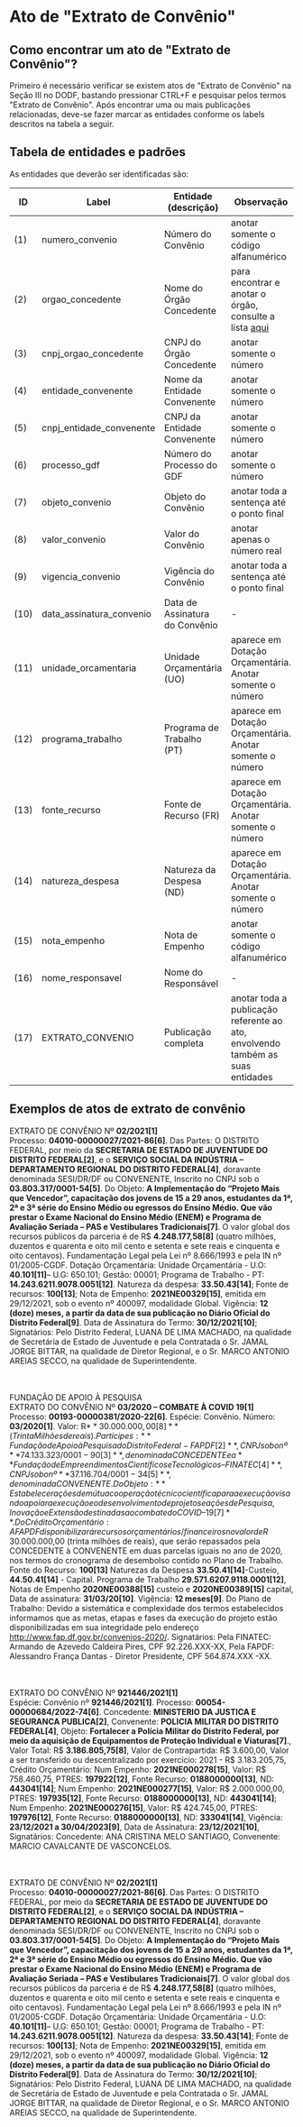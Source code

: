 # Ato de "Extrato de Convênio"


## Como encontrar um ato de "Extrato de Convênio"?

Primeiro é necessário verificar se existem atos de "Extrato de Convênio" na Seção III no DODF, bastando pressionar CTRL+F e pesquisar pelos termos "Extrato de Convênio". Após encontrar uma ou mais publicações relacionadas, deve-se fazer marcar as entidades conforme os labels descritos na tabela a seguir.

## Tabela de entidades e padrões

As entidades que deverão ser identificadas são:

ID | Label | Entidade (descrição)  | Observação
------- | ------- | ------- | ------- 
(1) | numero_convenio | Número do Convênio | anotar somente o código alfanumérico
(2) | orgao_concedente | Nome do Órgão Concedente | para encontrar e anotar o órgão, consulte a lista [aqui](../listagem_orgaos.md)
(3) | cnpj_orgao_concedente | CNPJ do Órgão Concedente | anotar somente o número
(4) | entidade_convenente | Nome da Entidade Convenente | anotar somente o número
(5) | cnpj_entidade_convenente | CNPJ da Entidade Convenente | anotar somente o número
(6) | processo_gdf | Número do Processo do GDF | anotar somente o número
(7) | objeto_convenio | Objeto do Convênio | anotar toda a sentença até o ponto final
(8) | valor_convenio | Valor do Convênio | anotar apenas o número real
(9) | vigencia_convenio | Vigência do Convênio |	anotar toda a sentença até o ponto final
(10) | data_assinatura_convenio | Data de Assinatura do Convênio |	-
(11) | unidade_orcamentaria | Unidade Orçamentária (UO) | aparece em Dotação Orçamentária. Anotar somente o número
(12) | programa_trabalho | Programa de Trabalho (PT) | aparece em Dotação Orçamentária. Anotar somente o número
(13) | fonte_recurso | Fonte de Recurso (FR) |	aparece em Dotação Orçamentária. Anotar somente o número
(14) | natureza_despesa | Natureza da Despesa (ND) |	aparece em Dotação Orçamentária. Anotar somente o número
(15) | nota_empenho | Nota de Empenho | anotar somente o código alfanumérico
(16) | nome_responsavel | Nome do Responsável |	-
(17) | EXTRATO_CONVENIO | Publicação completa | anotar toda a publicação referente ao ato, envolvendo também as suas entidades 


## Exemplos de atos de extrato de convênio

EXTRATO DE CONVÊNIO Nº **02/2021[1]**<br>
Processo: **04010-00000027/2021-86[6]**. Das Partes: O DISTRITO FEDERAL, por meio da **SECRETARIA DE ESTADO DE JUVENTUDE DO DISTRITO FEDERAL[2]**, e o **SERVIÇO SOCIAL DA INDÚSTRIA – DEPARTAMENTO REGIONAL DO DISTRITO FEDERAL[4]**, doravante denominada SESI/DR/DF ou CONVENENTE, Inscrito no CNPJ sob o **03.803.317/0001-54[5]**. Do Objeto: **A Implementação do “Projeto Mais que Vencedor”, capacitação dos jovens de 15 a 29 anos, estudantes da 1ª, 2ª e 3ª série do Ensino Médio ou egressos do Ensino Médio. Que vão prestar o Exame Nacional do Ensino Médio (ENEM) e Programa de Avaliação Seriada – PAS e Vestibulares Tradicionais[7]**. O valor global dos recursos públicos da parceria é de R$ **4.248.177,58[8]** (quatro milhões, duzentos e quarenta e oito mil cento e setenta e sete reais e cinquenta e oito centavos). Fundamentação Legal pela Lei nº 8.666/1993 e pela IN nº 01/2005-CGDF. Dotação Orçamentária: Unidade Orçamentária - U.O: **40.101[11]**– U.G: 650.101; Gestão: 00001; Programa de Trabalho - PT: **14.243.6211.9078.0051[12]**. Natureza da despesa: **33.50.43[14]**; Fonte de recursos: **100[13]**; Nota de Empenho: **2021NE00329[15]**, emitida em 29/12/2021, sob o evento nº 400097, modalidade Global. Vigência: **12 (doze) meses, a partir da data de sua publicação no Diário Oficial do Distrito Federal[9]**. Data de Assinatura do Termo: **30/12/2021[10]**; Signatários: Pelo Distrito Federal, LUANA DE LIMA MACHADO, na qualidade de Secretária de Estado de Juventude e pela Contratada o Sr. JAMAL JORGE BITTAR, na qualidade de Diretor Regional, e o Sr. MARCO ANTONIO AREIAS SECCO, na qualidade de Superintendente.<br><br><br>


FUNDAÇÃO DE APOIO À PESQUISA<br>
EXTRATO DO CONVÊNIO Nº **03/2020 – COMBATE À COVID 19[1]**<br>
Processo: **00193-00000381/2020-22[6]**. Espécie: Convênio. Número: **03/2020[1]**. Valor: R$**30.000.000,00[8]** (Trinta Milhões de reais). Partícipes: **Fundação de Apoio à Pesquisa do Distrito Federal - FAPDF[2]**, CNPJ sob o nº **74.133.323/0001-90[3]**, denominada CONCEDENTE e a **Fundação de Empreendimentos Científicos e Tecnológicos – FINATEC[4]**, CNPJ sob o nº **37.116.704/0001-34[5]**, denominada CONVENENTE. Do Objeto: **Estabelecer ações de mútua cooperação técnico científica para a execução visando apoiar a execução e o desenvolvimento de projetos e ações de Pesquisa, Inovação e Extensão destinadas ao combate do COVID–19[7]**. Do Crédito Orçamentário: A FAPDF disponibilizará recursos orçamentários/financeiros no valor de R$ 30.000.000,00 (trinta milhões de reais), que serão repassados pela CONCEDENTE à CONVENENTE em duas parcelas iguais no ano de 2020, nos termos do cronograma de desembolso contido no Plano de Trabalho. Fonte do Recurso: **100[13]** Naturezas da Despesa **33.50.41[14]**-Custeio, **44.50.41[14]** - Capital. Programa de Trabalho **29.571.6207.9118.0001[12]**, Notas de Empenho **2020NE00388[15]** custeio e **2020NE00389[15]** capital, Data de assinatura: **31/03/20[10]**. Vigência: **12 meses[9]**. Do Plano de Trabalho: Devido a sistemática e complexidade dos termos estabelecidos informamos que as metas, etapas e fases da execução do projeto estão disponibilizadas em sua integridade pelo endereço http://www.fap.df.gov.br/convenios-2020/. Signatários: Pela FINATEC: Armando de Azevedo Caldeira Pires, CPF 92.226.XXX-XX, Pela FAPDF: Alessandro França Dantas - Diretor Presidente, CPF 564.874.XXX -XX.<br><br><br>


EXTRATO DO CONVÊNIO Nº **921446/2021[1]**<br>
Espécie: Convênio nº **921446/2021[1]**. Processo: **00054-00000684/2022-74[6]**. Concedente: **MINISTERIO DA JUSTICA E SEGURANCA PUBLICA[2]**, Convenente: **POLICIA MILITAR DO DISTRITO FEDERAL[4]**, Objeto: **Fortalecer a Polícia Militar do Distrito Federal, por meio da aquisição de Equipamentos de Proteção Individual e Viaturas[7]**., Valor Total: R$ **3.186.805,75[8]**, Valor de Contrapartida: R$ 3.600,00, Valor a ser transferido ou descentralizado por exercício: 2021 - R$ 3.183.205,75, Crédito Orçamentário: Num Empenho: **2021NE000278[15]**, Valor: R$ 758.460,75, PTRES: **197922[12]**, Fonte Recurso: **0188000000[13]**, ND: **443041[14]**; Num Empenho: **2021NE000277[15]**, Valor: R$ 2.000.000,00, PTRES: **197935[12]**, Fonte Recurso: **0188000000[13]**, ND: **443041[14]**; Num Empenho: **2021NE000276[15]**, Valor: R$ 424.745,00, PTRES: **197976[12]**, Fonte Recurso: **0188000000[13]**, ND: **333041[14]**, Vigência: **23/12/2021 a 30/04/2023[9]**, Data de Assinatura: **23/12/2021[10]**, Signatários: Concedente: ANA CRISTINA MELO SANTIAGO, Convenente: MARCIO CAVALCANTE DE VASCONCELOS.<br><br><br>


EXTRATO DE CONVÊNIO Nº **02/2021[1]**<br>
Processo: **04010-00000027/2021-86[6]**. Das Partes: O DISTRITO FEDERAL, por meio da **SECRETARIA DE ESTADO DE JUVENTUDE DO DISTRITO FEDERAL[2]**, e o **SERVIÇO SOCIAL DA INDÚSTRIA – DEPARTAMENTO REGIONAL DO DISTRITO FEDERAL[4]**, doravante denominada SESI/DR/DF ou CONVENENTE, Inscrito no CNPJ sob o **03.803.317/0001-54[5]**. Do Objeto: **A Implementação do “Projeto Mais que Vencedor”, capacitação dos jovens de 15 a 29 anos, estudantes da 1ª, 2ª e 3ª série do Ensino Médio ou egressos do Ensino Médio. Que vão prestar o Exame Nacional do Ensino Médio (ENEM) e Programa de Avaliação Seriada – PAS e Vestibulares Tradicionais[7]**. O valor global dos recursos públicos da parceria é de R$ **4.248.177,58[8]** (quatro milhões, duzentos e quarenta e oito mil cento e setenta e sete reais e cinquenta e oito centavos). Fundamentação Legal pela Lei nº 8.666/1993 e pela IN nº 01/2005-CGDF. Dotação Orçamentária: Unidade Orçamentária - U.O: **40.101[11]**– U.G: 650.101; Gestão: 00001; Programa de Trabalho - PT: **14.243.6211.9078.0051[12]**. Natureza da despesa: **33.50.43[14]**; Fonte de recursos: **100[13]**; Nota de Empenho: **2021NE00329[15]**, emitida em 29/12/2021, sob o evento nº 400097, modalidade Global. Vigência: **12 (doze) meses, a partir da data de sua publicação no Diário Oficial do Distrito Federal[9]**. Data de Assinatura do Termo: **30/12/2021[10]**; Signatários: Pelo Distrito Federal, LUANA DE LIMA MACHADO, na qualidade de Secretária de Estado de Juventude e pela Contratada o Sr. JAMAL JORGE BITTAR, na qualidade de Diretor Regional, e o Sr. MARCO ANTONIO AREIAS SECCO, na qualidade de Superintendente.<br><br><br>
